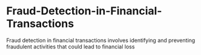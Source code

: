# Fraud-Detection-in-Financial-Transactions
Fraud detection in financial transactions involves identifying and preventing fraudulent activities that could lead to financial loss
